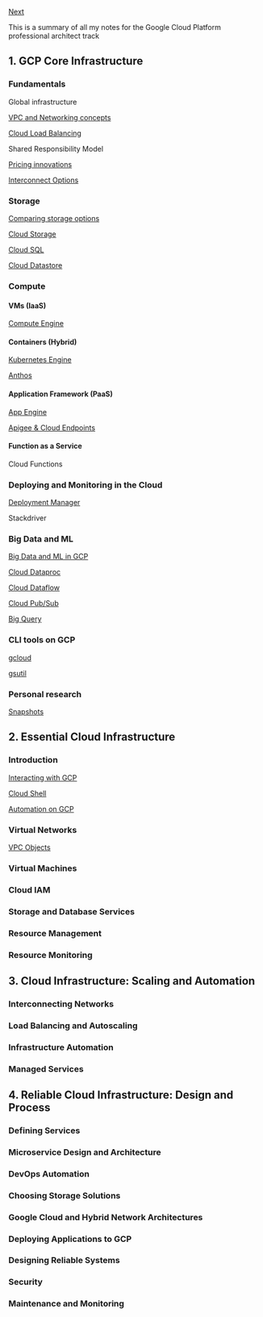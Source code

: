 [Next](https://github.com/paulowe/gcp/blob/main/gcp-core-infrastructure/vpc-networks.md)

This is a summary of all my notes for the Google Cloud Platform professional architect track

## 1. GCP Core Infrastructure                                                                                                                                           
### Fundamentals
Global infrastructure

[VPC and Networking concepts](https://github.com/paulowe/gcp/blob/main/gcp-core-infrastructure/vpc-networks.md)

[Cloud Load Balancing](https://github.com/paulowe/gcp/blob/main/gcp-core-infrastructure/cloud-load-balancer.md)

Shared Responsibility Model

[Pricing innovations](https://github.com/paulowe/gcp/blob/main/gcp-core-infrastructure/pricing.md)

[Interconnect Options](https://github.com/paulowe/gcp/blob/main/gcp-core-infrastructure/interconnect-options.md)
### Storage
[Comparing storage options](https://github.com/paulowe/gcp/blob/main/gcp-core-infrastructure/comparing-storage-options.md) 

[Cloud Storage](https://github.com/paulowe/gcp/blob/main/gcp-core-infrastructure/storage.md)

[Cloud SQL](https://github.com/paulowe/gcp/blob/main/gcp-core-infrastructure/cloud-sql.md)

[Cloud Datastore](https://github.com/paulowe/gcp/blob/main/gcp-core-infrastructure/cloud-datastore.md)
### Compute

#### VMs (IaaS)
[Compute Engine](https://github.com/paulowe/gcp/blob/main/gcp-core-infrastructure/compute-engine.md)
#### Containers (Hybrid)
[Kubernetes Engine](https://github.com/paulowe/gcp/blob/main/gcp-core-infrastructure/kubernetes-engine.md)

[Anthos](https://github.com/paulowe/gcp/blob/main/gcp-core-infrastructure/anthos.md)  
#### Application Framework (PaaS)
[App Engine](https://github.com/paulowe/gcp/blob/main/gcp-core-infrastructure/app-engine.md)

[Apigee & Cloud Endpoints](https://github.com/paulowe/gcp/blob/main/gcp-core-infrastructure/apigee_cloud-endpoints.md)

#### Function as a Service

Cloud Functions

### Deploying and Monitoring in the Cloud
[Deployment Manager](https://github.com/paulowe/gcp/blob/main/gcp-core-infrastructure/deployment-manager.md)

Stackdriver

### Big Data and ML
[Big Data and ML in GCP](https://github.com/paulowe/gcp/blob/main/gcp-core-infrastructure/big_data_ml.md)

[Cloud Dataproc](https://github.com/paulowe/gcp/blob/main/gcp-core-infrastructure/dataproc.md)

[Cloud Dataflow](https://github.com/paulowe/gcp/blob/main/gcp-core-infrastructure/dataflow.md)

[Cloud Pub/Sub](https://github.com/paulowe/gcp/blob/main/gcp-core-infrastructure/cloud-pubsub.md)

[Big Query](https://github.com/paulowe/gcp/blob/main/gcp-core-infrastructure/bigquery.md)

### CLI tools on GCP 
[gcloud](https://github.com/paulowe/gcp/blob/main/gcp-core-infrastructure/gcloud.md)

[gsutil](https://github.com/paulowe/gcp/blob/main/gcp-core-infrastructure/gsutil.md)

### Personal research
[Snapshots](https://github.com/paulowe/gcp/blob/main/gcp-core-infrastructure/snapshots.md)

## 2. Essential Cloud Infrastructure
### Introduction
[Interacting with GCP](https://github.com/paulowe/gcp/blob/main/interacting-with-gcp.md)

[Cloud Shell](https://github.com/paulowe/gcp/blob/main/cloud-shell.md)

[Automation on GCP](https://github.com/paulowe/gcp/blob/main/automation-on-gcp.md)

### Virtual Networks
[VPC Objects](https://github.com/paulowe/gcp/blob/main/vpc-objects.md)

### Virtual Machines

### Cloud IAM

### Storage and Database Services

### Resource Management

### Resource Monitoring

## 3. Cloud Infrastructure: Scaling and Automation
### Interconnecting Networks

### Load Balancing and Autoscaling

### Infrastructure Automation

### Managed Services

## 4. Reliable Cloud Infrastructure: Design and Process
### Defining Services

### Microservice Design and Architecture

### DevOps Automation

### Choosing Storage Solutions

### Google Cloud and Hybrid Network Architectures

### Deploying Applications to GCP

### Designing Reliable Systems

### Security

### Maintenance and Monitoring
